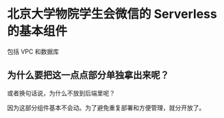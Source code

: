 # 北京大学物院学生会微信的 Serverless 的基本组件

包括 VPC 和数据库

## 为什么要把这一点点部分单独拿出来呢？

或者换句话说，为什么不放到后端里呢？

因为这部分组件基本不会动。为了避免重复部署和方便管理，就分开放了。
